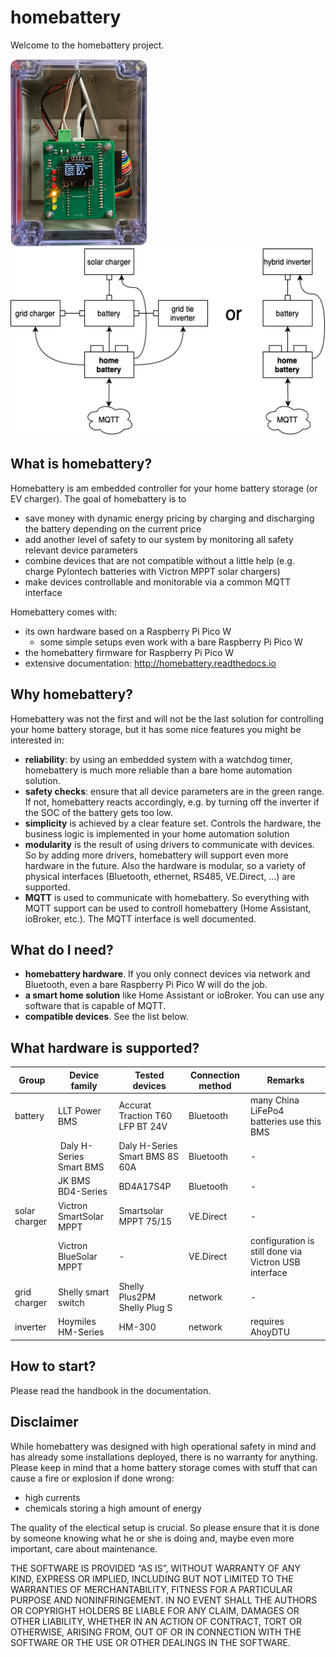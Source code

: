 # homebattery

Welcome to the homebattery project.

<img src="docs/images/whole_box.png" alt="homebattery" height="300"/>
<img src="docs/images/system_overview.png" alt="homebattery" height="300"/>

## What is homebattery?

Homebattery is am embedded controller for your home battery storage (or EV charger). The goal of homebattery is to

* save money with dynamic energy pricing by charging and discharging the battery depending on the current price
* add another level of safety to our system by monitoring all safety relevant device parameters
* combine devices that are not compatible without a little help (e.g. charge Pylontech batteries with Victron MPPT solar chargers)
* make devices controllable and monitorable via a common MQTT interface

Homebattery comes with:

* its own hardware based on a Raspberry Pi Pico W 
  * some simple setups even work with a bare Raspberry Pi Pico W
* the homebattery firmware for Raspberry Pi Pico W 
* extensive documentation: http://homebattery.readthedocs.io

## Why homebattery?

Homebattery was not the first and will not be the last solution for controlling your home battery storage, but it has some nice features you might be interested in:

* **reliability**: by using an embedded system with a watchdog timer, homebattery is much more reliable than a bare home automation solution.
* **safety checks**: ensure that all device parameters are in the green range. If not, homebattery reacts accordingly, e.g. by turning off the inverter if the SOC of the battery gets too low.
* **simplicity** is achieved by a clear feature set. Controls the hardware, the business logic is implemented in your home automation solution
* **modularity** is the result of using drivers to communicate with devices. So by adding more drivers, homebattery will support even more hardware in the future. Also the hardware is modular, so a variety of physical interfaces (Bluetooth, ethernet, RS485, VE.Direct, ...) are supported.
* **MQTT** is used to communicate with homebattery. So everything with MQTT support can be used to controll homebattery (Home Assistant, ioBroker, etc.). The MQTT interface is well documented.

## What do I need?

* **homebattery hardware**. If you only connect devices via network and Bluetooth, even a bare Raspberry Pi Pico W will do the job.
* **a smart home solution** like Home Assistant or ioBroker. You can use any software that is capable of MQTT.
* **compatible devices**. See the list below.

## What hardware is supported?

| Group | Device family | Tested devices | Connection method | Remarks |
| - | - | - | - | - |
| battery | LLT Power BMS | Accurat Traction T60 LFP BT 24V | Bluetooth         | many China LiFePo4 batteries use this BMS |
| | Daly H-Series Smart BMS | Daly H-Series Smart BMS 8S 60A | Bluetooth | - |
| | JK BMS BD4-Series | BD4A17S4P | Bluetooth | - |
| solar charger | Victron SmartSolar MPPT | Smartsolar MPPT 75/15 | VE.Direct | - |
| | Victron BlueSolar MPPT | - | VE.Direct | configuration is still done via Victron USB interface |
| grid charger | Shelly smart switch | Shelly Plus2PM<br>Shelly Plug S | network | - |
| inverter | Hoymiles HM-Series | HM-300 | network | requires AhoyDTU |

## How to start?

Please read the handbook in the documentation.

## Disclaimer

While homebattery was designed with high operational safety in mind and has already some installations deployed, there is no warranty for anything.
Please keep in mind that a home battery storage comes with stuff that can cause a fire or explosion if done wrong:
* high currents
* chemicals storing a high amount of energy

The quality of the electical setup is crucial. So please ensure that it is done by someone knowing what he or she is doing and, maybe even more important, care about maintenance.

THE SOFTWARE IS PROVIDED “AS IS”, WITHOUT WARRANTY OF ANY KIND, EXPRESS OR IMPLIED, INCLUDING BUT NOT LIMITED TO THE WARRANTIES OF MERCHANTABILITY, FITNESS FOR A PARTICULAR PURPOSE AND NONINFRINGEMENT. IN NO EVENT SHALL THE AUTHORS OR COPYRIGHT HOLDERS BE LIABLE FOR ANY CLAIM, DAMAGES OR OTHER LIABILITY, WHETHER IN AN ACTION OF CONTRACT, TORT OR OTHERWISE, ARISING FROM, OUT OF OR IN CONNECTION WITH THE SOFTWARE OR THE USE OR OTHER DEALINGS IN THE SOFTWARE.
